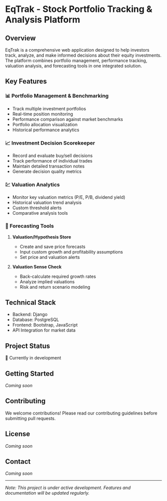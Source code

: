 # EqTrak - Stock Portfolio Tracking & Analysis Platform

## Overview
EqTrak is a comprehensive web application designed to help investors track, analyze, and make informed decisions about their equity investments. The platform combines portfolio management, performance tracking, valuation analysis, and forecasting tools in one integrated solution.

## Key Features

### 📊 Portfolio Management & Benchmarking
- Track multiple investment portfolios
- Real-time position monitoring
- Performance comparison against market benchmarks
- Portfolio allocation visualization
- Historical performance analytics

### 📈 Investment Decision Scorekeeper
- Record and evaluate buy/sell decisions
- Track performance of individual trades
- Maintain detailed transaction notes
- Generate decision quality metrics

### 💹 Valuation Analytics
- Monitor key valuation metrics (P/E, P/B, dividend yield)
- Historical valuation trend analysis
- Custom threshold alerts
- Comparative analysis tools

### 🎯 Forecasting Tools
1. **Valuation/Hypothesis Store**
   - Create and save price forecasts
   - Input custom growth and profitability assumptions
   - Set price and valuation alerts
   
2. **Valuation Sense Check**
   - Back-calculate required growth rates
   - Analyze implied valuations
   - Risk and return scenario modeling

## Technical Stack

- Backend: Django
- Database: PostgreSQL
- Frontend: Bootstrap, JavaScript
- API Integration for market data

## Project Status
🚧 Currently in development

## Getting Started
*Coming soon*

## Contributing
We welcome contributions! Please read our contributing guidelines before submitting pull requests.

## License
*Coming soon*

## Contact
*Coming soon*

---
*Note: This project is under active development. Features and documentation will be updated regularly.* 